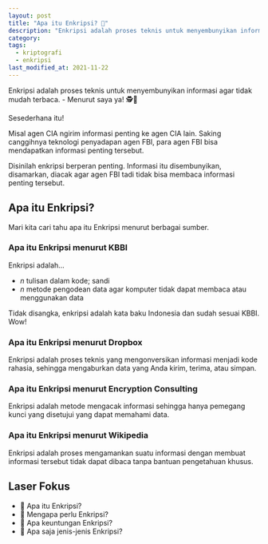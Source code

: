 ```yaml
---
layout: post
title: "Apa itu Enkripsi? 🔐"
description: "Enkripsi adalah proses teknis untuk menyembunyikan informasi agar tidak terbaca. - Menurut saya ya! 🕵️🔐"
category:
tags:
  - kriptografi
  - enkripsi
last_modified_at: 2021-11-22
---
```


Enkripsi adalah proses teknis untuk menyembunyikan informasi agar tidak mudah terbaca. - Menurut saya ya! 🕵️🔐

Sesederhana itu!

Misal agen CIA ngirim informasi penting ke agen CIA lain. Saking canggihnya teknologi penyadapan agen FBI, para agen FBI bisa mendapatkan informasi penting tersebut.

Disinilah enkripsi berperan penting. Informasi itu disembunyikan, disamarkan, diacak agar agen FBI tadi tidak bisa membaca informasi penting tersebut.


## Apa itu Enkripsi?

Mari kita cari tahu apa itu Enkripsi menurut berbagai sumber.

### Apa itu Enkripsi menurut KBBI

Enkripsi adalah...

- *n* tulisan dalam kode; sandi
- *n* metode pengodean data agar komputer tidak dapat membaca atau menggunakan data

Tidak disangka, enkripsi adalah kata baku Indonesia dan sudah sesuai KBBI. Wow!

### Apa itu Enkripsi menurut Dropbox

Enkripsi adalah proses teknis yang mengonversikan informasi menjadi kode rahasia, sehingga mengaburkan data yang Anda kirim, terima, atau simpan.

### Apa itu Enkripsi menurut Encryption Consulting

Enkripsi adalah metode mengacak informasi sehingga hanya pemegang kunci yang disetujui yang dapat memahami data.

### Apa itu Enkripsi menurut Wikipedia

Enkripsi adalah proses mengamankan suatu informasi dengan membuat informasi tersebut tidak dapat dibaca tanpa bantuan pengetahuan khusus.

## Laser Fokus

- 🔴 Apa itu Enkripsi?
- 🔴 Mengapa perlu Enkripsi?
- 🔴 Apa keuntungan Enkripsi?
- 🔴 Apa saja jenis-jenis Enkripsi?
